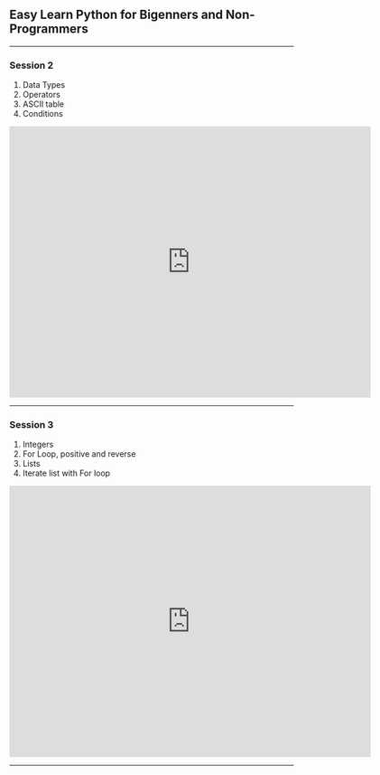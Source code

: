 ## Easy Learn Python for Bigenners and Non-Programmers

---

### Session 2

1. Data Types
1. Operators
1. ASCII table
1. Conditions

<iframe 
    src="https://drive.google.com/file/d/1fiACuNGjsrH4PKFC1LgpCnWlSHUvsEf1/preview" 
    width="640" 
    height="480" 
    allow="autoplay" 
    frameborder="0" 
    allowfullscreen
></iframe>

---

### Session 3

1. Integers
1. For Loop, positive and reverse
1. Lists
1. Iterate list with For loop

<iframe 
    src="https://drive.google.com/file/d/1xGpsNOB-p7RlC8Oj_qXRolHEOfenI3a4/preview" 
    width="640" 
    height="480" 
    allow="autoplay" 
    frameborder="0" 
    allowfullscreen
></iframe>

---